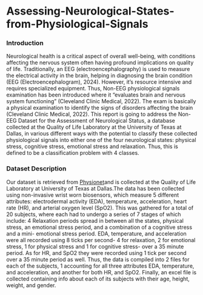 # Assessing-Neurological-States-from-Physiological-Signals

### Introduction

Neurological health is a critical aspect of overall well-being, with conditions affecting the nervous system often having profound implications on quality of life. Traditionally, an EEG (electroencephalography) is used to measure the electrical activity in the brain, helping in diagnosing the brain condition (EEG (Electroencephalogram), 2024). However, it’s resource intensive and requires specialized equipment. Thus, Non-EEG physiological signals examination has been introduced where it “evaluates brain and nervous system functioning” (Cleveland Clinic Medical, 2022). The exam is basically a physical examination to identify the signs of disorders affecting the brain (Cleveland Clinic Medical, 2022). This report is going to address the Non-EEG Dataset for the Assessment of Neurological Status, a database collected at the Quality of Life Laboratory at the University of Texas at Dallas, in various different ways with the potential to classify these collected physiological signals into  either one of the four neurological states:  physical stress, cognitive stress, emotional stress and relaxation. Thus, this is defined to be a classification problem with 4 classes.




### Dataset Description

Our dataset is retrieved from [Physionet](https://physionet.org/content/noneeg/1.0.0/#files-panel)and is collected at the Quality of Life Laboratory at University of Texas at Dallas.The data has been collected using non-invasive wrist worn biosensors, which measure 5 different attributes: electrodermal activity (EDA), temperature, acceleration, heart rate (HR), and arterial oxygen level (SpO2).  This was gathered for a total of 20 subjects, where each had to undergo a series of 7 stages of which include: 4 Relaxation periods spread in between all the states, physical stress, an emotional stress period, and a combination of a cognitive stress and a mini- emotional stress period. EDA, temperature, and acceleration were all recorded using 8 ticks per second- 4 for relaxation, 2 for emotional stress, 1 for physical stress and 1 for cognitive stress- over a 35 minute period. As for  HR, and SpO2 they were recorded using 1 tick per second over a 35 minute period as well. Thus, the data is compiled into 2 files for each of the subjects, 1 accounting for all three attributes EDA, temperature, and acceleration, and another for both HR, and SpO2. Finally, an excel file is collected containing info about each of its subjects with their age, height, weight, and gender. 
